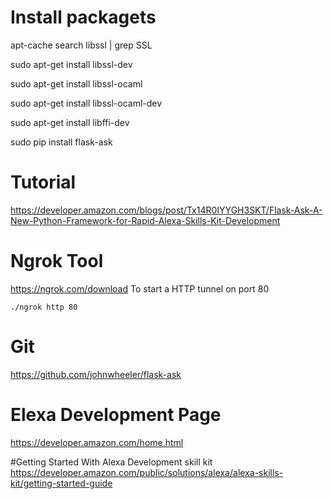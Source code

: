 # Install packagets
apt-cache search libssl | grep SSL

sudo apt-get install libssl-dev

sudo apt-get install libssl-ocaml

sudo apt-get install libssl-ocaml-dev

sudo apt-get install libffi-dev
 
sudo pip install flask-ask


# Tutorial 
https://developer.amazon.com/blogs/post/Tx14R0IYYGH3SKT/Flask-Ask-A-New-Python-Framework-for-Rapid-Alexa-Skills-Kit-Development

# Ngrok Tool
https://ngrok.com/download
To start a HTTP tunnel on port 80

`./ngrok http 80`
# Git
https://github.com/johnwheeler/flask-ask
# Elexa Development Page
https://developer.amazon.com/home.html

#Getting Started With Alexa Development skill kit
https://developer.amazon.com/public/solutions/alexa/alexa-skills-kit/getting-started-guide


